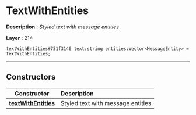 # TextWithEntities

**Description** : *Styled text with message entities*

**Layer** : 214

```tl
textWithEntities#751f3146 text:string entities:Vector<MessageEntity> = TextWithEntities;
```

---

## Constructors

| Constructor | Description |
| :---: | :--- |
| [**textWithEntities**](constructor/textWithEntities) | Styled text with message entities |